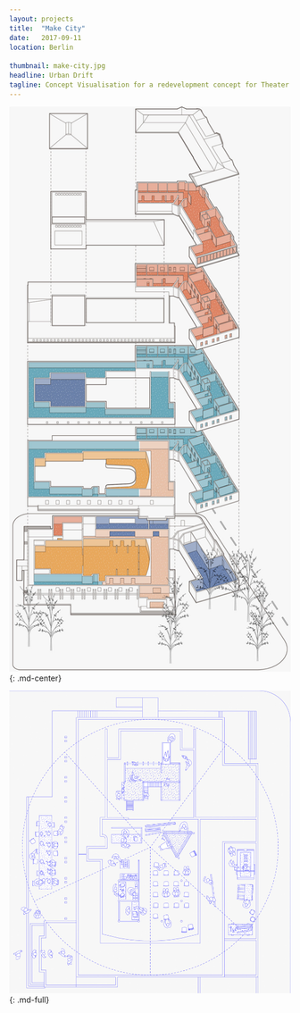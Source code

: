 ```yaml
---
layout: projects
title:  "Make City"
date:   2017-09-11
location: Berlin

thumbnail: make-city.jpg
headline: Urban Drift
tagline: Concept Visualisation for a redevelopment concept for Theater Karlshorst in East Berlin
---
```


![alt text](/assets/imgs/professional/makecity-karlshorst-exploded.jpg)
{: .md-center}

![alt text](/assets/imgs/professional/makecity-karlshorst-plan.jpg)
{: .md-full}
